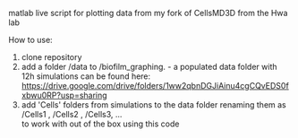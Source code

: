 matlab live script for plotting data from my fork of CellsMD3D from the Hwa lab

How to use:
1. clone repository
2. add a folder /data to /biofilm_graphing. - a populated data folder with 12h simulations can be found here: https://drive.google.com/drive/folders/1ww2qbnDGJiAinu4cgCQvEDS0fxbwu0RP?usp=sharing
3. add 'Cells' folders from simulations to the data folder renaming them as /Cells1 , /Cells2 , /Cells3, ...  
to work with out of the box using this code
